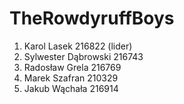 # TheRowdyruffBoys
1. Karol Lasek 216822 (lider)
2. Sylwester Dąbrowski 216743
3. Radosław Grela 216769
4. Marek Szafran 210329
5. Jakub Wąchała 216914 
